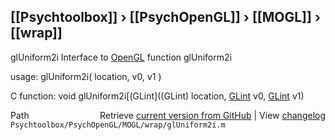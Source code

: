 ## [[Psychtoolbox]] &#8250; [[PsychOpenGL]] &#8250; [[MOGL]] &#8250; [[wrap]]

glUniform2i  Interface to [OpenGL](OpenGL) function glUniform2i  
  
usage:  glUniform2i( location, v0, v1 )  
  
C function:  void glUniform2i[(GLint]((GLint) location, [GLint](GLint) v0, [GLint](GLint) v1)  




<div class="code_header" style="text-align:right;">
  <span style="float:left;">Path&nbsp;&nbsp;</span> <span class="counter">Retrieve <a href=
  "https://raw.github.com/Psychtoolbox-3/Psychtoolbox-3/beta/Psychtoolbox/PsychOpenGL/MOGL/wrap/glUniform2i.m">current version from GitHub</a> | View <a href=
  "https://github.com/Psychtoolbox-3/Psychtoolbox-3/commits/beta/Psychtoolbox/PsychOpenGL/MOGL/wrap/glUniform2i.m">changelog</a></span>
</div>
<div class="code">
  <code>Psychtoolbox/PsychOpenGL/MOGL/wrap/glUniform2i.m</code>
</div>

